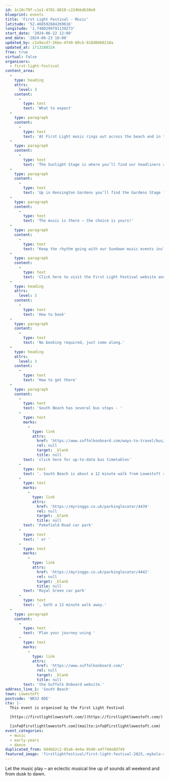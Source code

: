 ```yaml
---
id: 1c10c79f-c1e1-4781-8810-c224bbdb30e9
blueprint: events
title: 'First Light Festival - Music'
latitude: '52.468592684269616'
longitude: '1.7480299791139273'
start_date: '2024-06-22 12:00'
end_date: '2024-06-23 16:00'
updated_by: c2a9acd7-26be-4f49-89cb-918d0960210a
updated_at: 1713288324
free: true
virtual: false
organisers:
  - first-light-festival
content_area:
  -
    type: heading
    attrs:
      level: 3
    content:
      -
        type: text
        text: 'What to expect'
  -
    type: paragraph
    content:
      -
        type: text
        text: 'At First Light music rings out across the beach and in the seafront gardens.'
  -
    type: paragraph
    content:
      -
        type: text
        text: 'The Sunlight Stage is where you’ll find our headliners and a diverse mix of music including our Welcome the Light festival opening performance, International bands and DJs. New Dawn showcases the newest sounds from emerging East Anglian talent and DJs in the Dunes keeps you dancing on the beach all weekend.'
  -
    type: paragraph
    content:
      -
        type: text
        text: 'Up in Kensington Gardens you’ll find the Gardens Stage for a massive mix of local and national musicians.'
  -
    type: paragraph
    content:
      -
        type: text
        text: 'The music is there – the choice is yours!'
  -
    type: paragraph
    content:
      -
        type: text
        text: "Keep the rhythm going with our Sundown music events including Moonlit Soundscapes in St Peter & St John Church and join us on the beach for a Dawn musical experience with pipes, electronica,\_ a new music commission, and an inaugural Balearic Breakfast beach DJ set."
  -
    type: paragraph
    content:
      -
        type: text
        text: 'Click here to visit the First Light Festival website and plan your visit.'
  -
    type: heading
    attrs:
      level: 3
    content:
      -
        type: text
        text: 'How to book'
  -
    type: paragraph
    content:
      -
        type: text
        text: 'No booking required, just come along.'
  -
    type: heading
    attrs:
      level: 3
    content:
      -
        type: text
        text: 'How to get there'
  -
    type: paragraph
    content:
      -
        type: text
        text: 'South Beach has several bus stops - '
      -
        type: text
        marks:
          -
            type: link
            attrs:
              href: 'https://www.suffolkonboard.com/ways-to-travel/bus/bus-timetables/?s-timetable=lowestoft'
              rel: null
              target: _blank
              title: null
        text: 'click here for up-to-date bus timetables'
      -
        type: text
        text: '. South Beach is about a 12 minute walk from Lowestoft rail station. The nearest car park is '
      -
        type: text
        marks:
          -
            type: link
            attrs:
              href: 'https://myringgo.co.uk/parkinglocator/4439'
              rel: null
              target: _blank
              title: null
        text: 'Pakefield Road car park'
      -
        type: text
        text: ' or '
      -
        type: text
        marks:
          -
            type: link
            attrs:
              href: 'https://myringgo.co.uk/parkinglocator/4442'
              rel: null
              target: _blank
              title: null
        text: 'Royal Green car park'
      -
        type: text
        text: ', both a 12 minute walk away.'
  -
    type: paragraph
    content:
      -
        type: text
        text: 'Plan your journey using '
      -
        type: text
        marks:
          -
            type: link
            attrs:
              href: 'https://www.suffolkonboard.com/'
              rel: null
              target: _blank
              title: null
        text: 'the Suffolk Onboard website.'
address_line_1: 'South Beach'
town: Lowestoft
postcode: 'NR33 0DE'
cta: |-
  This event is organised by the First Light Festival

  [https://firstlightlowestoft.com/](https://firstlightlowestoft.com/)

  [info@firstlightlowestoft.com](mailto:info@firstlightlowestoft.com)
event_categories:
  - music
  - early-years
  - dance
duplicated_from: 9d4bb2c2-85a6-4e9a-95d0-a4f744e8d749
featured_image: 'firstlightfestival/first-light-festival-2023,-mykola-romanovsky-(393).jpg'
---
```

Let the music play – an eclectic musical line up of sounds all weekend and from dusk to dawn.